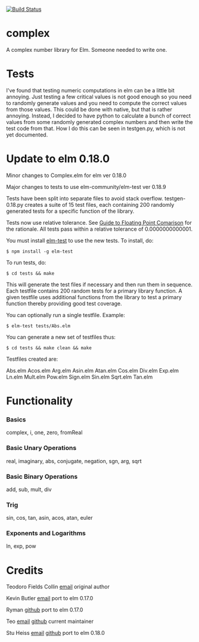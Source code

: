 [![Build Status](https://travis-ci.org/teocollin1995/complex.svg?branch=master)](https://travis-ci.org/teocollin1995/complex)

# complex
A complex number library for Elm. Someone needed to write one. 

# Tests

I've found that testing numeric computations in elm can be a little bit annoying. Just testing a few critical values is not good enough so you need to randomly generate values and you need to compute the correct values from those values. This could be done with native, but that is rather annoying. Instead, I decided to have python to calculate a bunch of correct values from some randomly generated complex numbers and then write the test code from that. How I do this can be seen in testgen.py, which is not yet documented. 

# Update to elm 0.18.0

Minor changes to Complex.elm for elm ver 0.18.0

Major changes to tests to use elm-community/elm-test ver 0.18.9

Tests have been split into separate files to avoid stack overflow. testgen-0.18.py creates a suite of 15 test files, each containing 200 randomly generated tests for a specific function of the library.

Tests now use relative tolerance. See [Guide to Floating Point Comarison](http://package.elm-lang.org/packages/elm-community/elm-test/4.2.0/Expect) for the rationale. All tests pass within a relative tolerance of 0.0000000000001.

You must install [elm-test](https://github.com/elm-community/elm-test) to use the new tests. To install, do:

```code
$ npm install -g elm-test
```
To run tests, do:

```code
$ cd tests && make
```

This will generate the test files if necessary and then run them in sequence. Each testfile contains 200 random tests for a primary library function. A given testfile uses additional functions from the library to test a primary function thereby providing good test coverage.

You can optionally run a single testfile. Example:

```code
$ elm-test tests/Abs.elm
```

You can generate a new set of testfiles thus:

```code
$ cd tests && make clean && make
```

Testfiles created are:

Abs.elm Acos.elm Arg.elm Asin.elm Atan.elm Cos.elm Div.elm Exp.elm Ln.elm Mult.elm Pow.elm Sign.elm Sin.elm Sqrt.elm Tan.elm

# Functionality 

### Basics
complex, i, one, zero, fromReal

### Basic Unary Operations
real, imaginary, abs, conjugate, negation, sgn, arg, sqrt

### Basic Binary Operations
add, sub, mult, div

### Trig
sin, cos, tan, asin, acos, atan, euler

### Exponents and Logarithms
ln, exp, pow

# Credits

Teodoro Fields Collin [email](<teocollin1995@gmail.com>) original author

Kevin Butler [email](<haqkrs@gmail.com>) port to elm 0.17.0

Ryman [github](https://github.com/Ryman) port to elm 0.17.0

Teo [email](<wraith1995@users.noreply.github.com>) [github](https://github.com/wraith1995) current maintainer

Stu Heiss [email](<stu@stuheiss.com>) [github](https://github.com/stuheiss) port to elm 0.18.0
